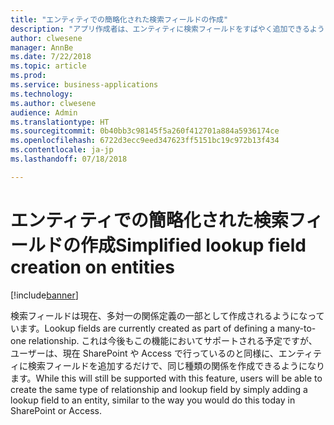 ```yaml
---
title: "エンティティでの簡略化された検索フィールドの作成"
description: "アプリ作成者は、エンティティに検索フィールドをすばやく追加できるようになります。"
author: clwesene
manager: AnnBe
ms.date: 7/22/2018
ms.topic: article
ms.prod: 
ms.service: business-applications
ms.technology: 
ms.author: clwesene
audience: Admin
ms.translationtype: HT
ms.sourcegitcommit: 0b40bb3c98145f5a260f412701a884a5936174ce
ms.openlocfilehash: 6722d3ecc9eed347623ff5151bc19c972b13f434
ms.contentlocale: ja-jp
ms.lasthandoff: 07/18/2018

---
```

# <a name="simplified-lookup-field-creation-on-entities"></a><span data-ttu-id="bfdce-103">エンティティでの簡略化された検索フィールドの作成</span><span class="sxs-lookup"><span data-stu-id="bfdce-103">Simplified lookup field creation on entities</span></span>


[!include[banner](../../includes/banner.md)]

<span data-ttu-id="bfdce-104">検索フィールドは現在、多対一の関係定義の一部として作成されるようになっています。</span><span class="sxs-lookup"><span data-stu-id="bfdce-104">Lookup fields are currently created as part of defining a many-to-one relationship.</span></span> <span data-ttu-id="bfdce-105">これは今後もこの機能においてサポートされる予定ですが、ユーザーは、現在 SharePoint や Access で行っているのと同様に、エンティティに検索フィールドを追加するだけで、同じ種類の関係を作成できるようになります。</span><span class="sxs-lookup"><span data-stu-id="bfdce-105">While this will still be supported with this feature, users will be able to create the same type of relationship and lookup field by simply adding a lookup field to an entity, similar to the way you would do this today in SharePoint or Access.</span></span>

